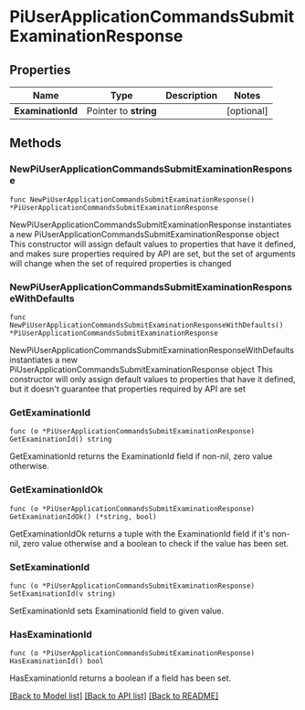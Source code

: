 # PiUserApplicationCommandsSubmitExaminationResponse

## Properties

Name | Type | Description | Notes
------------ | ------------- | ------------- | -------------
**ExaminationId** | Pointer to **string** |  | [optional] 

## Methods

### NewPiUserApplicationCommandsSubmitExaminationResponse

`func NewPiUserApplicationCommandsSubmitExaminationResponse() *PiUserApplicationCommandsSubmitExaminationResponse`

NewPiUserApplicationCommandsSubmitExaminationResponse instantiates a new PiUserApplicationCommandsSubmitExaminationResponse object
This constructor will assign default values to properties that have it defined,
and makes sure properties required by API are set, but the set of arguments
will change when the set of required properties is changed

### NewPiUserApplicationCommandsSubmitExaminationResponseWithDefaults

`func NewPiUserApplicationCommandsSubmitExaminationResponseWithDefaults() *PiUserApplicationCommandsSubmitExaminationResponse`

NewPiUserApplicationCommandsSubmitExaminationResponseWithDefaults instantiates a new PiUserApplicationCommandsSubmitExaminationResponse object
This constructor will only assign default values to properties that have it defined,
but it doesn't guarantee that properties required by API are set

### GetExaminationId

`func (o *PiUserApplicationCommandsSubmitExaminationResponse) GetExaminationId() string`

GetExaminationId returns the ExaminationId field if non-nil, zero value otherwise.

### GetExaminationIdOk

`func (o *PiUserApplicationCommandsSubmitExaminationResponse) GetExaminationIdOk() (*string, bool)`

GetExaminationIdOk returns a tuple with the ExaminationId field if it's non-nil, zero value otherwise
and a boolean to check if the value has been set.

### SetExaminationId

`func (o *PiUserApplicationCommandsSubmitExaminationResponse) SetExaminationId(v string)`

SetExaminationId sets ExaminationId field to given value.

### HasExaminationId

`func (o *PiUserApplicationCommandsSubmitExaminationResponse) HasExaminationId() bool`

HasExaminationId returns a boolean if a field has been set.


[[Back to Model list]](../README.md#documentation-for-models) [[Back to API list]](../README.md#documentation-for-api-endpoints) [[Back to README]](../README.md)


